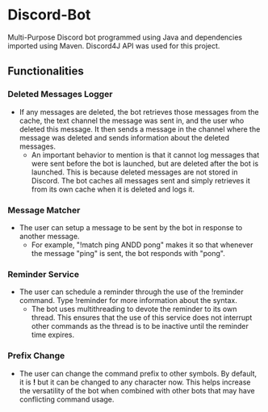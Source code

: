 # Discord-Bot
Multi-Purpose Discord bot programmed using Java and dependencies imported using Maven.  Discord4J API was used for this project.  
## Functionalities
### Deleted Messages Logger 
* If any messages are deleted, the bot retrieves those messages from the cache, the text channel the message was sent in, and the user who deleted this message.  It then sends a message in the channel where the message was deleted and sends information about the deleted messages.
  * An important behavior to mention is that it cannot log messages that were sent before the bot is launched, but are deleted after the bot is launched.  This is because deleted    messages are not stored in Discord.  The bot caches all messages sent and simply retrieves it from its own cache when it is deleted and logs it.  
### Message Matcher
* The user can setup a message to be sent by the bot in response to another message.
    * For example, "!match ping ANDD pong" makes it so that whenever the message "ping" is sent, the bot responds with "pong".  
### Reminder Service
* The user can schedule a reminder through the use of the !reminder command.  Type !reminder for more information about the syntax.
    * The bot uses multithreading to devote the reminder to its own thread.  This ensures that the use of this service does not interrupt other commands as the thread is to be inactive until the reminder time expires.
### Prefix Change
* The user can change the command prefix to other symbols.  By default, it is **!** but it can be changed to any character now.  This helps increase the versatility of the bot when combined with other bots that may have conflicting command usage.